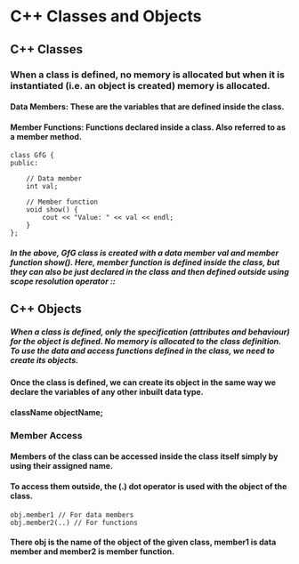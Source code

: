 # C++ Classes and Objects

## C++ Classes

### When a class is defined, no memory is allocated but when it is instantiated (i.e. an object is created) memory is allocated.

#### Data Members: These are the variables that are defined inside the class.
#### Member Functions: Functions declared inside a class. Also referred to as a member method.

    class GfG {
    public:

        // Data member
        int val;
        
        // Member function
        void show() {
            cout << "Value: " << val << endl;
        }
    };


##### In the above, GfG class is created with a data member val and member function show(). Here, member function is defined inside the class, but they can also be just declared in the class and then defined outside using scope resolution operator ::



## C++ Objects

##### When a class is defined, only the specification (attributes and behaviour) for the object is defined. No memory is allocated to the class definition. To use the data and access functions defined in the class, we need to create its objects.


#### Once the class is defined, we can create its object in the same way we declare the variables of any other inbuilt data type.
#### className objectName;


### Member Access
#### Members of the class can be accessed inside the class itself simply by using their assigned name.

#### To access them outside, the (.) dot operator is used with the object of the class.


    obj.member1 // For data members
    obj.member2(..) // For functions
    
#### There obj is the name of the object of the given class, member1 is data member and member2 is member function.